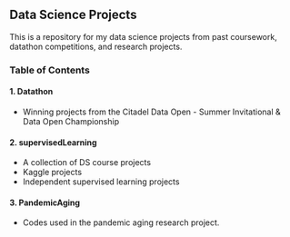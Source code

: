 ## Data Science Projects

This is a repository for my data science projects from past coursework, datathon competitions, and research projects. 

### Table of Contents

#### 1. Datathon
* Winning projects from the Citadel Data Open - Summer Invitational & Data Open Championship

#### 2. supervisedLearning
* A collection of DS course projects
* Kaggle projects
* Independent supervised learning projects

#### 3. PandemicAging
* Codes used in the pandemic aging research project.
